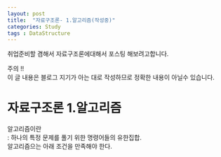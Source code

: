 ```yaml
---
layout: post
title:  "자료구조론- 1.알고리즘(작성중)"
categories: Study
tags : DataStructure
---
```


<!-- front matter
	지킬에서는 front matter 블록으로 시작되는 화일만 처리한다.
	반드시 "title", "layout"필드는 반드시 들어가야한다.
-->

취업준비할 겸해서 자료구조론에대해서 포스팅 해보려고합니다.  

주의 !!  
이 글 내용은 블로그 지기가 아는 대로 작성하므로 정확한 내용이 아닐수 있습니다.

# 자료구조론  1.알고리즘

알고리즘이란  
: 하나의 특정 문제를 풀기 위한 명령어들의 유한집합.  
알고리즘으는 아래 조건을 만족해야 한다.
